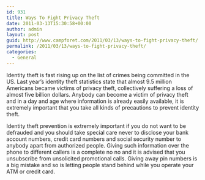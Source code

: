 ```yaml
---
id: 931
title: Ways To Fight Privacy Theft
date: 2011-03-13T15:30:58+00:00
author: admin
layout: post
guid: http://www.campforet.com/2011/03/13/ways-to-fight-privacy-theft/
permalink: /2011/03/13/ways-to-fight-privacy-theft/
categories:
  - General
---
```

Identity theft is fast rising up on the list of crimes being committed in the US. Last year’s identity theft statistics state that almost 9.5 million Americans became victims of privacy theft, collectively suffering a loss of almost five billion dollars. Anybody can become a victim of privacy theft and in a day and age where information is already easily available, it is extremely important that you take all kinds of precautions to prevent identity theft. 

Identity theft prevention is extremely important if you do not want to be defrauded and you should take special care never to disclose your bank account numbers, credit card numbers and social security number to anybody apart from authorized people. Giving such information over the phone to different callers is a complete no no and it is advised that you unsubscribe from unsolicited promotional calls. Giving away pin numbers is a big mistake and so is letting people stand behind while you operate your ATM or credit card.